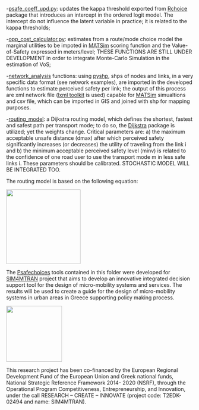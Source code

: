 
-[psafe_coeff_upd.py](https://github.com/lotentua/Perceived_safety_choices/blob/main/Psafechoices/psafe_model/psafe_coeff_upd.py): updates the kappa threshold exported from [Rchoice](https://github.com/cran/Rchoice) package that introduces an intercept in the ordered logit model. The intercept do not influence the latent variable in practice; it is related to the kappa thresholds;           

-[opp_cost_calculator.py](https://github.com/lotentua/Perceived_safety_choices/blob/main/Psafechoices/choice_model/opp_cost_calculator.py): estimates from a route/mode choice model the marginal utilities to be impoted in [MATSim]( https://github.com/matsim-org) scoring function and the Value-of-Safety expressed in meters/level; THESE FUNCTIONS ARE STILL UNDER DEVELOPMENT in order to integrate Monte-Carlo Simulation in the estimation of VoS;

-[network_analysis](https://github.com/lotentua/Perceived_safety_choices/tree/main/Psafechoices/network_analysis) functions: using [pyshp](https://github.com/GeospatialPython/pyshp), shps of nodes and links, in a very specific data format (see network examples), are imported in the developed functions to estimate perceived safety per link; the output of this process are xml network file ([lxml toolkit](https://github.com/lxml/lxml) is used) capable for [MATSim](https://github.com/matsim-org) simualtions and csv file, which can be imported in GIS and joined with shp for mapping purposes.

-[routing_model](https://github.com/panosgjuras/Perceived_safety_choices/tree/main/routing_model): a Dijkstra routing model, which defines the shortest, fastest and safest path per transport mode; to do so, the [Dijkstra](https://github.com/ahojukka5/dijkstra) package is utilized; yet the weights change. Critical parameters are: a) the maximum acceptable unsafe distance (dmax) after which perceived safety significantly increases (or decreases) the utility of traveling from the link i and b) the minimum acceptable perceived safety level (minv) is related to the confidence of one road user to use the transport mode m in less safe links i. These parameters should be calibrated. STOCHASTIC MODEL WILL BE INTEGRATED TOO.

The routing model is based on the following equation:

<img src="https://user-images.githubusercontent.com/121678451/210090788-3fa9a89f-1ad3-4bdf-80f6-cf42dfd45576.png" width="200">

The [Psafechoices](https://github.com/lotentua/Perceived_safety_choices/edit/main/Psafechoices) tools contained in this folder were developed for [SIM4MTRAN](http://sim4mtran.com/#/home) project that aims to develop an innovative integrated decision support tool for the design of micro-mobility systems and services. The results will be used to create a guide for the design of micro-mobility systems in urban areas in Greece supporting policy making process.

<img src="https://user-images.githubusercontent.com/63541107/186953835-3046c2e6-f965-4abf-b758-5dad32528298.png" height="150">

This research project has been co-financed by the European Regional Development Fund of the European Union and Greek national funds, National Strategic Reference Framework 2014- 2020 (NSRF), through the Operational Program Competitiveness, Entrepreneurship, and Innovation, under the call RESEARCH – CREATE – INNOVATE (project code: T2EDK-02494 and name: SIM4MTRAN).
